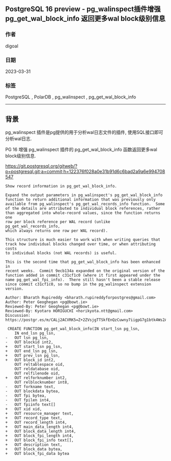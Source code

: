 ## PostgreSQL 16 preview - pg_walinspect插件增强 pg_get_wal_block_info 返回更多wal block级别信息    
                                                                                  
### 作者                                                            
digoal                                                            
                                                            
### 日期                                                            
2023-03-31                                                        
                                                  
### 标签                                                            
PostgreSQL , PolarDB , pg_walinspect , pg_get_wal_block_info       
                                                            
----                                                            
                                                            
## 背景     
pg_walinspect 插件是pg提供的用于分析wal日志文件的插件, 使用SQL接口即可分析wal日志.  
  
PG 16 增强 pg_walinspect 插件的 pg_get_wal_block_info 函数返回更多wal block级别信息.   
  
https://git.postgresql.org/gitweb/?p=postgresql.git;a=commit;h=122376f028a0e31b91d6c6bad2a9a6e994708547  
  
```  
Show record information in pg_get_wal_block_info.  
  
Expand the output parameters in pg_walinspect's pg_get_wal_block_info  
function to return additional information that was previously only  
available from pg_walinspect's pg_get_wal_records_info function.  Some  
of the details are attributed to individual block references, rather  
than aggregated into whole-record values, since the function returns one  
row per block reference per WAL record (unlike pg_get_wal_records_info,  
which always returns one row per WAL record).  
  
This structure is much easier to work with when writing queries that  
track how individual blocks changed over time, or when attributing costs  
to individual blocks (not WAL records) is useful.  
  
This is the second time that pg_get_wal_block_info has been enhanced in  
recent weeks.  Commit 9ecb134a expanded on the original version of the  
function added in commit c31cf1c0 (where it first appeared under the  
name pg_get_wal_fpi_info).  There still hasn't been a stable release  
since commit c31cf1c0, so no bump in the pg_walinspect extension  
version.  
  
Author: Bharath Rupireddy <bharath.rupireddyforpostgres@gmail.com>  
Author: Peter Geoghegan <pg@bowt.ie>  
Reviewed-By: Peter Geoghegan <pg@bowt.ie>  
Reviewed-By: Kyotaro HORIGUCHI <horikyota.ntt@gmail.com>  
Discussion: https://postgr.es/m/CALj2ACVRK5=Z+2ZVsjgTTSkfEnQzCuwny7iigpG7g1btk4Ws2A@mail.gmail.com  
```  
  
```  
 CREATE FUNCTION pg_get_wal_block_info(IN start_lsn pg_lsn,  
    IN end_lsn pg_lsn,  
-   OUT lsn pg_lsn,  
-   OUT blockid int2,  
+   OUT start_lsn pg_lsn,  
+   OUT end_lsn pg_lsn,  
+   OUT prev_lsn pg_lsn,  
+   OUT block_id int2,  
    OUT reltablespace oid,  
    OUT reldatabase oid,  
    OUT relfilenode oid,  
+   OUT relforknumber int2,  
    OUT relblocknumber int8,  
-   OUT forkname text,  
-   OUT blockdata bytea,  
-   OUT fpi bytea,  
-   OUT fpilen int4,  
-   OUT fpiinfo text[]  
+   OUT xid xid,  
+   OUT resource_manager text,  
+   OUT record_type text,  
+   OUT record_length int4,  
+   OUT main_data_length int4,  
+   OUT block_data_length int4,  
+   OUT block_fpi_length int4,  
+   OUT block_fpi_info text[],  
+   OUT description text,  
+   OUT block_data bytea,  
+   OUT block_fpi_data bytea  
```  
  
